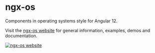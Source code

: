 # ngx-os

Components in operating systems style for Angular 12.

Visit the [ngx-os website](https://ngx-os.io/guides) for general information, examples, demos and documentation.

[![ngx-os website](https://ngx-os.io/assets/demo/ngx-os-website.jpg)](https://ngx-os.io)
